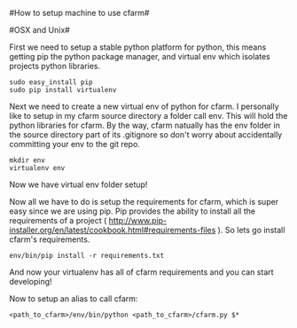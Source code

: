 #How to setup machine to use cfarm#

#OSX and Unix#

First we need to setup a stable python platform for python, this means
getting pip the python package manager, and virtual env which isolates
projects python libraries.

```
sudo easy_install pip
sudo pip install virtualenv
```

Next we need to create a new virtual env of python for cfarm. I personally
like to setup in my cfarm source directory a folder call env. This will hold
the python libraries for cfarm. By the way, cfarm natually has the env folder in
the source directory part of its .gitignore so don't worry about accidentally
committing your env to the git repo.

```
mkdir env
virtualenv env
````

Now we have virtual env folder setup!

Now all we have to do is setup the requirements for cfarm, which is super
easy since we are using pip. Pip provides the ability to install all the
requirements of a project ( http://www.pip-installer.org/en/latest/cookbook.html#requirements-files ).
So lets go install cfarm's requirements.


```
env/bin/pip install -r requirements.txt
```

And now your virtualenv has all of cfarm requirements and you can start
developing!

Now to setup an alias to call cfarm:
```
<path_to_cfarm>/env/bin/python <path_to_cfarm>/cfarm.py $*
```


